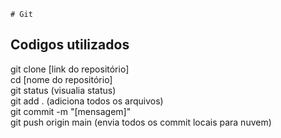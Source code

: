 	# Git 
## Codigos utilizados 

git clone [link do repositório] <br>
cd [nome do repositório] <br>
git status (visualia status) <br>
git add . (adiciona todos os arquivos) <br>
git commit -m "[mensagem]" <br>
git push origin main (envia todos os commit locais para nuvem) <br>

